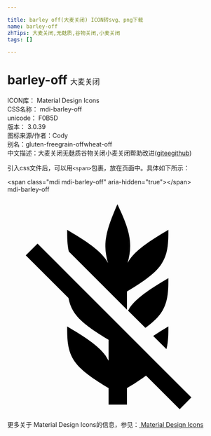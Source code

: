 ```yaml
---

title: barley off(大麦关闭) ICON转svg、png下载
name: barley-off
zhTips: 大麦关闭,无麸质,谷物关闭,小麦关闭
tags: []

---
```


# barley-off  <small style="font-size: 60%;font-weight: 100">大麦关闭</small>


<div class="detail-page">
<p>
<span>
ICON库：
<span class="badge-secondary badge">Material Design Icons</span> 
</span>
<br/>
<span>
CSS名称：
<span class="badge-secondary badge">mdi-barley-off</span> 
</span>
<br/>
<span>
unicode：
<span class="badge-secondary badge">F0B5D</span> 
<copy-btn content='F0B5D' btn-title=""></copy-btn>
<copy-btn :content='String.fromCodePoint(parseInt("F0B5D", 16))' btn-title="复制U"></copy-btn>
</span>
<br/>
<span>
版本：
<span class="badge-secondary badge">3.0.39</span> 
</span>
<br/>
<span>图标来源/作者：<span class="badge-light badge">Cody</span></span> 
<br/>
<span>别名：<span class="badge-light badge">gluten-free</span><span class="badge-light badge">grain-off</span><span class="badge-light badge">wheat-off</span></span><br/><span class="zh-detail">中文描述：<span class="badge-primary badge">大麦关闭</span><span class="badge-primary badge">无麸质</span><span class="badge-primary badge">谷物关闭</span><span class="badge-primary badge">小麦关闭</span><span class="help-link"><span>帮助改进</span>(<a href="https://gitee.com/liuwave/icon-helper/edit/master/json/material/barley-off.json" target="_blank" rel="noopener noreferrer">gitee</a><a href="https://github.com/liuwave/icon-helper/edit/master/json/material/barley-off.json" target="_blank" rel="noopener noreferrer">github</a></span>)</span><br/>
</p>
</div>
<div class="alert alert-dark">
  <i class="mdi mdi-barley-off mdi-48px"></i>
  <i class="mdi mdi-barley-off mdi-36px"></i>
  <i class="mdi mdi-barley-off mdi-24px"></i>
  <i class="mdi mdi-barley-off mdi-18px"></i>
</div>
<div>
  <p>引入css文件后，可以用<code>&lt;span&gt;</code>包裹，放在页面中。具体如下所示：    
  </p>
  <div class="alert alert-primary" style="font-size: 14px">
    &lt;span class="mdi mdi-barley-off" aria-hidden="true"&gt;&lt;/span&gt;
    <copy-btn content='<span class="mdi mdi-barley-off" aria-hidden="true"></span>'></copy-btn>
  </div>
  <div class="alert alert-secondary">
    <i class="mdi mdi-barley-off"
    style="font-size: 24px"
    aria-hidden="true"></i> mdi-barley-off
    <copy-btn content="mdi-barley-off" btn-title="复制图标名称"></copy-btn>
  </div>
</div>
<div id="svg" class="svg-wrap">
<svg xmlns="http://www.w3.org/2000/svg" viewBox="0 0 24 24"><path d="M11.96,1.21C11.3,2.76 10.64,4.31 10.65,5.82C10.66,6.42 10.77,7 10.94,7.62C10.86,7.46 10.77,7.31 10.67,7.17C9.83,6 8.17,5 6.5,4C6.5,4.8 6.5,5.59 6.68,6.36L13,12.68V10.7C14.5,9.8 15.92,8.88 16.67,7.83C17.5,6.67 17.5,5.33 17.5,4C15.83,5 14.17,6 13.33,7.17C13.23,7.31 13.15,7.45 13.07,7.59C13.25,6.96 13.36,6.32 13.35,5.69C13.34,4.18 12.65,2.69 11.96,1.21M3.28,5.5L2,6.77L6.64,11.41C6.75,12 6.95,12.55 7.33,13.08C8.08,14.13 9.5,15.05 11,15.95V18.23L10.67,17.67C9.83,16.5 8.17,15.5 6.5,14.5C6.5,15.83 6.5,17.17 7.33,18.33C8.08,19.38 9.5,20.3 11,21.2V23H13V21.2C13.74,20.76 14.45,20.31 15.07,19.84L18.73,23.5L20,22.22C14,16.23 9.1,11.32 3.28,5.5M17.5,9.25C15.83,10.25 14.17,11.25 13.33,12.42L13.12,12.79L15,14.66C15.67,14.16 16.27,13.64 16.67,13.08C17.5,11.92 17.5,10.58 17.5,9.25M17.5,14.5C16.93,14.84 16.38,15.18 15.85,15.53L17.29,16.97C17.5,16.17 17.5,15.33 17.5,14.5Z" /></svg>
</div>
<detail full-name='mdi-barley-off'></detail>
    
<div><p>更多关于 Material Design Icons的信息，参见：<a target="_blank" href="https://iconhelper.cn/material.html"> Material Design Icons</a>
</p></div>
